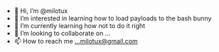 - 👋 Hi, I’m @milotux
- 👀 I’m interested in learning how to load payloads to the bash bunny
- 🌱 I’m currently learning how not to do it right
- 💞️ I’m looking to collaborate on ...
- 📫 How to reach me ...milotux@gmail.com

<!---
milotux/milotux is a ✨ special ✨ repository because its `README.md` (this file) appears on your GitHub profile.
You can click the Preview link to take a look at your changes.
--->
